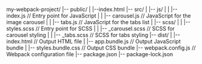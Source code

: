 my-webpack-project/
|-- public/
| |--index.html
|-- src/
| |-- js/
| | |-- index.js // Entry point for JavaScript
| | |-- carousel.js // JavaScript for the image carousel
| | |-- tabs.js // JavaScript for the tabs list
| |-- scss/
| | |-- styles.scss // Entry point for SCSS
| | |-- \_carousel.scss // SCSS for carousel styling
| | |-- \_tabs.scss // SCSS for tabs styling
|-- dist/
| |-- index.html // Output HTML file
| |-- app.bundle.js // Output JavaScript bundle
| |-- styles.bundle.css // Output CSS bundle
|-- webpack.config.js // Webpack configuration file
|-- package.json
|-- package-lock.json
